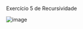 Exercício 5 de Recursividade

![image](https://user-images.githubusercontent.com/99506287/233720126-e133bf74-9a92-44c2-bda9-afa9eae48339.png)
